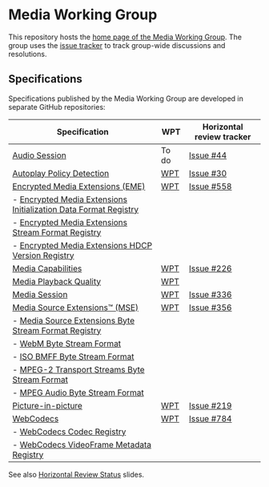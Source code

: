 # Media Working Group

This repository hosts the [home page of the Media Working Group](https://www.w3.org/media-wg/). The group uses the [issue tracker](https://github.com/w3c/media-wg/issues) to track group-wide discussions and resolutions.

## Specifications

Specifications published by the Media Working Group are developed in separate GitHub repositories:

| Specification | WPT | Horizontal review tracker |
| ------------- | --- | ------------------------- |
| [Audio Session](https://github.com/w3c/audio-session) | To do | [Issue #44](https://github.com/w3c/audio-session/issues/44) |
| [Autoplay Policy Detection](https://github.com/w3c/autoplay/) | [WPT](https://wpt.fyi/results/autoplay-policy-detection) | [Issue #30](https://github.com/w3c/autoplay/issues/30) |
| [Encrypted Media Extensions (EME)](https://github.com/w3c/encrypted-media/) | [WPT](https://wpt.fyi/results/encrypted-media) | [Issue #558](https://github.com/w3c/encrypted-media/issues/558) |
| - [Encrypted Media Extensions Initialization Data Format Registry](https://github.com/w3c/encrypted-media/tree/main/format-registry/initdata) | |
| - [Encrypted Media Extensions Stream Format Registry](https://github.com/w3c/encrypted-media/tree/main/format-registry/stream) | |
| - [Encrypted Media Extensions HDCP Version Registry](https://github.com/w3c/encrypted-media/) | |
| [Media Capabilities](https://github.com/w3c/media-capabilities/) | [WPT](https://wpt.fyi/results/media-capabilities) | [Issue #226](https://github.com/w3c/media-capabilities/issues/226) |
| [Media Playback Quality](https://github.com/w3c/media-playback-quality/) | [WPT](https://wpt.fyi/results/media-playback-quality) | |
| [Media Session](https://github.com/w3c/mediasession/) | [WPT](https://wpt.fyi/results/mediasession) | [Issue #336](https://github.com/w3c/mediasession/issues/336)
| [Media Source Extensions™ (MSE)](https://github.com/w3c/media-source/) | [WPT](https://wpt.fyi/results/media-source) | [Issue #356](https://github.com/w3c/media-source/issues/356)
| - [Media Source Extensions Byte Stream Format Registry](https://github.com/w3c/mse-byte-stream-format-registry) | |
| - [WebM Byte Stream Format](https://github.com/w3c/mse-byte-stream-format-webm) | |
| - [ISO BMFF Byte Stream Format](https://github.com/w3c/mse-byte-stream-format-isobmff) | |
| - [MPEG-2 Transport Streams Byte Stream Format](https://github.com/w3c/mse-byte-stream-format-mp2t) | |
| - [MPEG Audio Byte Stream Format](https://github.com/w3c/mse-byte-stream-format-mpeg-audio) | |
| [Picture-in-picture](https://github.com/w3c/picture-in-picture/) | [WPT](https://wpt.fyi/results/picture-in-picture) | [Issue #219](https://github.com/w3c/picture-in-picture/issues/219)
| [WebCodecs](https://github.com/w3c/webcodecs/) | [WPT](https://wpt.fyi/results/webcodecs) | [Issue #784](https://github.com/w3c/webcodecs/issues/784) |
| - [WebCodecs Codec Registry](https://github.com/w3c/webcodecs/) | |
| - [WebCodecs VideoFrame Metadata Registry](https://github.com/w3c/webcodecs/) | |

See also [Horizontal Review Status](https://docs.google.com/presentation/d/15KyxeFKx1V5VWbYLK2yELxQQbusfjgVXsADWZHOvIF8/edit) slides.
